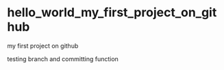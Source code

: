 # hello_world_my_first_project_on_github
my first project on github

testing branch and committing function
